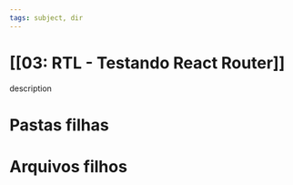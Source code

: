 ```yaml
---
tags: subject, dir
---
```


# [[03: RTL - Testando React Router]]

description

# Pastas filhas



# Arquivos filhos


